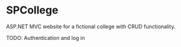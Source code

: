 # SPCollege
ASP.NET MVC website for a fictional college with CRUD functionality.

TODO:
Authentication and log in
